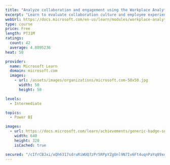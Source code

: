 ```yaml
---
title: "Analyze collaboration and engagement using the Workplace Analytics Ways of working assessment dashboard"
excerpt: "Learn to evaluate collaboration culture and employee experience with a Power BI template using Workplace Analytics data."
webUrl: https://docs.microsoft.com/en-us/learn/modules/workplace-analytics-ways-working/
type: course
price: Free
length: PT31M
ratings:
  count: 42
  average: 4.8095236
heat: 50

provider:
  name: Microsoft Learn
  domain: microsoft.com
  images:
    - url: /assets/images/organizations/microsoft.com-50x50.jpg
      width: 50
      height: 50

levels:
  - Intermediate

topics:
  - Power BI

images:
  - url: https://docs.microsoft.com/learn/achievements/generic-badge-social.png
    width: 640
    height: 320
    isCached: true

secured: "/cIfrCBJxi/xQh6317sdruRiWUQ7zPr5RPpYZgUnl9N7Iv6Ft4uqnPaYq89xdObpZ3RjVckZsr7TrfIcxqPhze8FH7JfQnSQd7/hwWF1XrkAYBX+FvkBT7+KQwNpRah3RJqPz1VXzK+4TIVt+1zxcUVzNrxBBTtmPQF0Bb/bG6XEhNyyRsRzbpkQIXoft0Ffsp7qp6DgD5ZWRngRJpZ5jcYS9VolMfsn0ojkDf49E/W2KVlfUibSXWVd0Vlr64gWZGq/0qtL8rcpO3xQfvOZOZJaGOOFhM/LMF6XXSXn+bVZ+osLxXB/NLTqqvhH6ILxXgy0ZnZaJX5tN0Zb+pRyFbpKkOWdueUhKGkNZmClILBEKGLhOGLkSM6b3aH4rPCWlqcWWKai5iyiNSrSDt+3eKngMx9ZtldZkjuB4O4oQRY=;CmvpMKW/kQGM2ZMIw+KdkA=="
---
```


